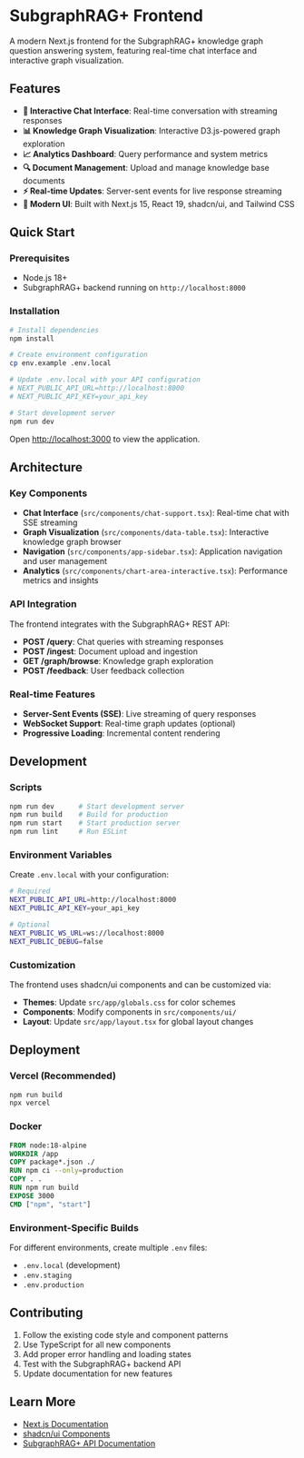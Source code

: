 # SubgraphRAG+ Frontend

A modern Next.js frontend for the SubgraphRAG+ knowledge graph question answering system, featuring real-time chat interface and interactive graph visualization.

## Features

- **💬 Interactive Chat Interface**: Real-time conversation with streaming responses
- **📊 Knowledge Graph Visualization**: Interactive D3.js-powered graph exploration  
- **📈 Analytics Dashboard**: Query performance and system metrics
- **🔍 Document Management**: Upload and manage knowledge base documents
- **⚡ Real-time Updates**: Server-sent events for live response streaming
- **🎨 Modern UI**: Built with Next.js 15, React 19, shadcn/ui, and Tailwind CSS

## Quick Start

### Prerequisites

- Node.js 18+ 
- SubgraphRAG+ backend running on `http://localhost:8000`

### Installation

```bash
# Install dependencies
npm install

# Create environment configuration
cp env.example .env.local

# Update .env.local with your API configuration
# NEXT_PUBLIC_API_URL=http://localhost:8000
# NEXT_PUBLIC_API_KEY=your_api_key

# Start development server
npm run dev
```

Open [http://localhost:3000](http://localhost:3000) to view the application.

## Architecture

### Key Components

- **Chat Interface** (`src/components/chat-support.tsx`): Real-time chat with SSE streaming
- **Graph Visualization** (`src/components/data-table.tsx`): Interactive knowledge graph browser
- **Navigation** (`src/components/app-sidebar.tsx`): Application navigation and user management
- **Analytics** (`src/components/chart-area-interactive.tsx`): Performance metrics and insights

### API Integration

The frontend integrates with the SubgraphRAG+ REST API:

- **POST /query**: Chat queries with streaming responses
- **POST /ingest**: Document upload and ingestion
- **GET /graph/browse**: Knowledge graph exploration
- **POST /feedback**: User feedback collection

### Real-time Features

- **Server-Sent Events (SSE)**: Live streaming of query responses
- **WebSocket Support**: Real-time graph updates (optional)
- **Progressive Loading**: Incremental content rendering

## Development

### Scripts

```bash
npm run dev      # Start development server
npm run build    # Build for production
npm run start    # Start production server
npm run lint     # Run ESLint
```

### Environment Variables

Create `.env.local` with your configuration:

```bash
# Required
NEXT_PUBLIC_API_URL=http://localhost:8000
NEXT_PUBLIC_API_KEY=your_api_key

# Optional
NEXT_PUBLIC_WS_URL=ws://localhost:8000
NEXT_PUBLIC_DEBUG=false
```

### Customization

The frontend uses shadcn/ui components and can be customized via:

- **Themes**: Update `src/app/globals.css` for color schemes
- **Components**: Modify components in `src/components/ui/`
- **Layout**: Update `src/app/layout.tsx` for global layout changes

## Deployment

### Vercel (Recommended)

```bash
npm run build
npx vercel
```

### Docker

```dockerfile
FROM node:18-alpine
WORKDIR /app
COPY package*.json ./
RUN npm ci --only=production
COPY . .
RUN npm run build
EXPOSE 3000
CMD ["npm", "start"]
```

### Environment-Specific Builds

For different environments, create multiple `.env` files:

- `.env.local` (development)
- `.env.staging` 
- `.env.production`

## Contributing

1. Follow the existing code style and component patterns
2. Use TypeScript for all new components
3. Add proper error handling and loading states
4. Test with the SubgraphRAG+ backend API
5. Update documentation for new features

## Learn More

- [Next.js Documentation](https://nextjs.org/docs)
- [shadcn/ui Components](https://ui.shadcn.com/)
- [SubgraphRAG+ API Documentation](../docs/api_reference.md)
